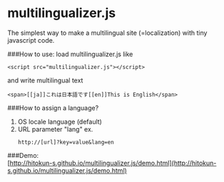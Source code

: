multilingualizer.js
===================

The simplest way to make a multilingual site (=localization) with tiny javascript code.  

###How to use:
load multilingualizer.js like

```
<script src="multilingualizer.js"></script>
```
and write multilingual text

```
<span>[[ja]]これは日本語です[[en]]This is English</span>
```

###How to assign a language?
1. OS locale language (default)
2. URL parameter "lang" ex.
   ```
   http://[url]?key=value&lang=en
   ```

###Demo:  
[http://hitokun-s.github.io/multilingualizer.js/demo.html](http://hitokun-s.github.io/multilingualizer.js/demo.html)  

